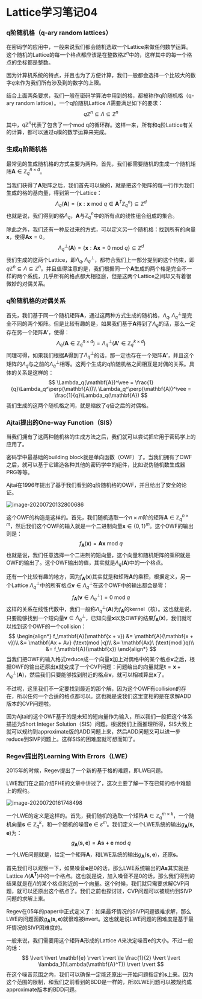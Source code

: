 # Lattice学习笔记04

### q阶随机格（q-ary random lattices）

在密码学的应用中，一般来说我们都会随机选取一个Lattice来做任何数学运算。这个随机的Lattice的每一个格点都应该是在整数格$\mathbb{Z}^n$中的，这样其中的每一个格点的坐标都是整数。

因为计算机系统的特点，并且也为了方便计算，我们一般都会选择一个比较大的数字$q$来作为我们所有涉及到的数字的上限。

结合上面两条要求，我们一般在密码学算法中用到的格，都被称作q阶随机格（q-ary random lattice）。一个q阶随机Lattice $\Lambda$需要满足如下的要求：
$$
q\mathbb{Z}^n \subseteq \Lambda \subseteq \mathbb{Z}^n
$$
其中，$q\mathbb{Z}^n$代表了包含了一个mod q的循环群。这样一来，所有和q阶Lattice有关的计算，都可以通过q模的数学运算来完成。

### 生成q阶随机格

最常见的生成随机格的方式主要为两种。首先，我们都需要随机的生成一个随机矩阵$\mathbf{A} \in \mathbb{Z}^{n \times d}_q$。

当我们获得了$\mathbf{A}$矩阵之后，我们首先可以做的，就是把这个矩阵的每一行作为我们生成的格的基向量，得到第一个Lattice：
$$
\Lambda_q(\mathbf{A}) = \{\mathbf{x} : \mathbf{x} \text{ mod } q \in \mathbf{A}^T \mathbb{Z}^{n}_q\} \subseteq \mathbb{Z}^d
$$
也就是说，我们得到的格$\Lambda_q$，$\mathbf{A}$与$\mathbb{Z}^n_q$中的所有点的线性组合组成的集合。

除此之外，我们还有一种反过来的方式，可以定义另一个随机格：找到所有的向量$\mathbf{x}$，使得$\mathbf{Ax} = 0$。
$$
\Lambda_q^\perp(\mathbf{A}) = \{\mathbf{x}: \mathbf{Ax} = 0 \text{ mod } q\} \subseteq \mathbb{Z}^d
$$
我们生成的这两个Lattice，即$\Lambda_q, \Lambda_q^\perp$，都符合我们上一部分提到的这个约束，即$q\mathbb{Z}^n \subseteq \Lambda \subseteq \mathbb{Z}^n$。并且值得注意的是，我们根据同一个$\mathbf{A}$生成的两个格是完全不一样的两个系统，几乎所有的格点都大相径庭，但是这两个Lattice之间却又有着很微妙的对偶关系。

### q阶随机格的对偶关系

首先，我们基于同一个随机矩阵$\mathbf{A}$，通过这两种方式生成的随机格，$\Lambda_q, \Lambda_q^\perp$是完全不同的两个矩阵。但是比较有趣的是，如果我们基于$\mathbf{A}$得到了$\Lambda_q$的话，那么一定存在另一个矩阵$\mathbf{A'}$，使得：
$$
\Lambda_q(\mathbf{A} \in \mathbb{Z}_q^{n \times d}) = \Lambda_q^\perp(\mathbf{A'} \in \mathbb{Z}_q^{k \times d})
$$
同理可得，如果我们根据$\mathbf{A}$得到了$\Lambda_q^\perp$的话，那一定也存在一个矩阵$\mathbf{A'}$，并且这个矩阵的$\Lambda_q$与之前的$\Lambda_q^\perp$相等。这两个生成的q阶随机格之间相互是对偶的关系。具体的关系是这样的：
$$
\Lambda_q(\mathbf{A})^\vee = \frac{1}{q}\Lambda_q^\perp(\mathbf{A})\\
\Lambda_q^\perp(\mathbf{A})^\vee = \frac{1}{q}\Lambda_q(\mathbf{A})
$$
我们生成的这两个随机格之间，就是缩放了$q$倍之后的对偶格。

### Ajtai提出的One-way Function（SIS）

当我们拥有了这两种随机格的生成方法之后，我们就可以尝试把它用于密码学上的应用了。

密码学中最基础的building block就是单向函数（OWF）了。当我们拥有了OWF之后，就可以基于它建造各种其他的密码学中的组件，比如说伪随机数生成器PRG等等。

Ajtai在1996年提出了基于我们看到的q阶随机格的OWF，并且给出了安全的论证。

![image-20200720132800686](/Users/stevenyue/work/lattice/image-20200720132800686.png)

这个OWF的构造是这样的。首先，我们随机选取一个$n \times m$阶的矩阵$\mathbf{A} \in \mathbb{Z}_q^{n \times m}$，然后我们这个OWF的输入就是一个二进制向量$\mathbf{x} \in \{0,1\}^m$。这个OWF的输出则是：
$$
f_\mathbf{A}(\mathbf{x}) = \mathbf{Ax} \text{ mod } q
$$
也就是说，我们任意选择一个二进制的短向量，这个向量和随机矩阵的乘积就是OWF的输出了。这个OWF输出的值，其实就是$\Lambda_q(\mathbf{A})$中的一个格点。

还有一个比较有趣的地方，因为$f_\mathbf{A}(\mathbf{x})$其实就是和矩阵$\mathbf{A}$的乘积，根据定义，另一个Lattice $\Lambda_q^\perp$中的所有格点$\mathbf{v} \in \Lambda_q^\perp$在这个OWF中的输出都会是零：
$$
f_\mathbf{A}(\mathbf{v} \in \Lambda_q^\perp) = 0 \text{ mod }q
$$
这样的关系在线性代数中，我们一般称$\Lambda_q^\perp(\mathbf{A})$为$f_\mathbf{A}$的kernel（核）。这也就是说，只要能够找到一个短向量$\mathbf{v} \in \Lambda_q^\perp$，已知向量$\mathbf{x}$以及OWF的结果$f_\mathbf{A}(\mathbf{x})$，我们就可以找到这个OWF的一个collision：
$$
\begin{align*}
f_\mathbf{A}(\mathbf{x + v}) &= \mathbf{A}(\mathbf{x + v})\\
&= \mathbf{Ax + Av} (\text{mod }q)\\
&= \mathbf{Ax}\ (\text{mod }q)\\
&= f_\mathbf{A}(\mathbf{x})
\end{align*}
$$
当我们把OWF的输入格式reduce成一个向量$\mathbf{x}$加上对偶格中的某个格点$\mathbf{v}$之后，根据OWF的输出还原出$\mathbf{x}$就变成了一个CVP问题：问题给出的向量就是$\mathbf{t} = \mathbf{x} + \Lambda_q^\perp(\mathbf{A})$，然后我们只要能够找到附近的格点$\mathbf{v}$，就可以相减算出$\mathbf{x}$了。

不过呢，这里我们不一定要找到最近的那个解，因为这个OWF有collision的存在，所以任何一个合适的格点都可以。这也就是说我们这里变相的是在求解ADD版本的CVP问题啦。

因为Ajtai的这个OWF基于的是未知的短向量作为输入，所以我们一般把这个体系描述为Short Integer Solution（SIS）问题。根据我们上面推理所得，SIS大致上就可以规约到approximate版的ADD问题上来，然后ADD问题又可以进一步reduce到SIVP问题上。这样SIS的困难度就可想而知了。

### Regev提出的Learning With Errors（LWE）

2015年的时候，Regev提出了一个新的基于格的难题，即LWE问题。

LWE我们在之前介绍FHE的文章中讲过了，这次主要了解一下在已知的格中难题上的规约。

![image-20200720161748498](/Users/stevenyue/work/lattice/image-20200720161748498.png)

一个LWE的定义是这样的。首先，我们随机的选取一个矩阵$\mathbf{A} \in \mathbb{Z}_q^{m \times k}$，一个随机向量$\mathbf{s} \in \mathbb{Z}_q^k$，和一个随机的噪音$\mathbf{e} \in \varepsilon^m$。我们定义一个LWE系统的输出$g_\mathbf{A}(\mathbf{s, e})$为：
$$
g_\mathbf{A}(\mathbf{s, e}) = \mathbf{As + e} \text{ mod }q
$$
一个LWE问题就是，给定一个矩阵$\mathbf{A}$，和LWE系统的输出$g_\mathbf{A}(\mathbf{s, e})$，还原$\mathbf{s}$。

首先我们可以观察一下，如果噪音$\mathbf{e}$是0的话，那么LWE系统输出的$\mathbf{As}$其实就是Lattice $\Lambda(\mathbf{A^T})$中的一个格点。这也就是说，加入噪音不是0的话，那么我们得到的结果就是在$\Lambda$的某个格点附近的一个向量。这个时候，我们就只需要求解CVP问题，就可以还原出这个格点了。我们之前也探讨过，CVP问题可以被规约到SIVP问题的求解上来。

Regev在05年的paper中正式定义了：如果最坏情况的SIVP问题很难求解，那么LWE的问题函数$g_\mathbf{A}(\mathbf{s, e})$就很难被invert。这也就是说LWE问题的困难度是基于最坏情况的SIVP困难度的。

一般来说，我们需要用这个矩阵$\mathbf{A}$形成的Lattice $\Lambda$来决定噪音$\mathbf{e}$的大小。不过一般的话：
$$
\lvert \lvert \mathbf{e} \rvert \rvert \le \frac{1}{2} \lvert \lvert \lambda_1(\Lambda(\mathbf{A}^T)) \rvert \rvert
$$
在这个噪音范围之内，我们可以确保一定能还原出一开始问题指定的$\mathbf{s}$上来。因为这个范围的限制，和我们之前看到的BDD是一样的，所以LWE问题可以被规约成approximate版本的BDD问题。

